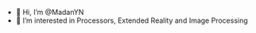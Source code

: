 - 👋 Hi, I’m @MadanYN
- 👀 I’m interested in Processors, Extended Reality and Image Processing

<!---
MadanYN/MadanYN is a ✨ special ✨ repository because its `README.md` (this file) appears on your GitHub profile.
You can click the Preview link to take a look at your changes.
--->
